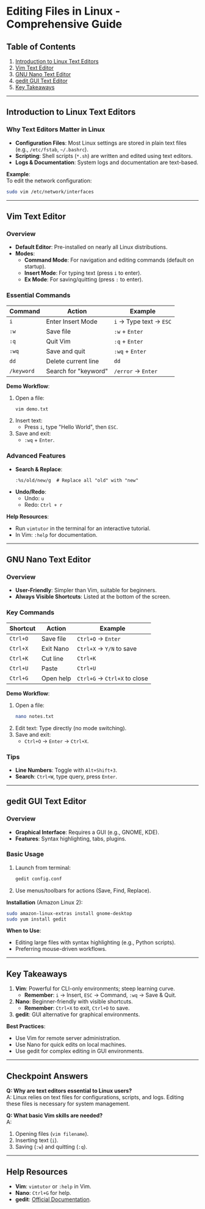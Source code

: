 # Editing Files in Linux - Comprehensive Guide

## Table of Contents
1. [Introduction to Linux Text Editors](#introduction-to-linux-text-editors)
2. [Vim Text Editor](#vim-text-editor)
3. [GNU Nano Text Editor](#gnu-nano-text-editor)
4. [gedit GUI Text Editor](#gedit-gui-text-editor)
5. [Key Takeaways](#key-takeaways)

---

## Introduction to Linux Text Editors

### Why Text Editors Matter in Linux
- **Configuration Files**: Most Linux settings are stored in plain text files (e.g., `/etc/fstab`, `~/.bashrc`).
- **Scripting**: Shell scripts (`*.sh`) are written and edited using text editors.
- **Logs & Documentation**: System logs and documentation are text-based.

**Example**:  
To edit the network configuration:  
```bash
sudo vim /etc/network/interfaces
```

---

## Vim Text Editor

### Overview
- **Default Editor**: Pre-installed on nearly all Linux distributions.
- **Modes**:  
  - **Command Mode**: For navigation and editing commands (default on startup).  
  - **Insert Mode**: For typing text (press `i` to enter).  
  - **Ex Mode**: For saving/quitting (press `:` to enter).

### Essential Commands
| Command | Action | Example |
|---------|--------|---------|
| `i` | Enter Insert Mode | `i` → Type text → `ESC` |
| `:w` | Save file | `:w` + `Enter` |
| `:q` | Quit Vim | `:q` + `Enter` |
| `:wq` | Save and quit | `:wq` + `Enter` |
| `dd` | Delete current line | `dd` |
| `/keyword` | Search for "keyword" | `/error` → `Enter` |

**Demo Workflow**:  
1. Open a file:  
   ```bash
   vim demo.txt
   ```
2. Insert text:  
   - Press `i`, type "Hello World", then `ESC`.  
3. Save and exit:  
   - `:wq` + `Enter`.

### Advanced Features
- **Search & Replace**:  
  ```vim
  :%s/old/new/g  # Replace all "old" with "new"
  ```
- **Undo/Redo**:  
  - Undo: `u`  
  - Redo: `Ctrl + r`  

**Help Resources**:  
- Run `vimtutor` in the terminal for an interactive tutorial.  
- In Vim: `:help` for documentation.  

---

## GNU Nano Text Editor

### Overview
- **User-Friendly**: Simpler than Vim, suitable for beginners.
- **Always Visible Shortcuts**: Listed at the bottom of the screen.

### Key Commands
| Shortcut | Action | Example |
|----------|--------|---------|
| `Ctrl+O` | Save file | `Ctrl+O` → `Enter` |
| `Ctrl+X` | Exit Nano | `Ctrl+X` → `Y/N` to save |
| `Ctrl+K` | Cut line | `Ctrl+K` |
| `Ctrl+U` | Paste | `Ctrl+U` |
| `Ctrl+G` | Open help | `Ctrl+G` → `Ctrl+X` to close |

**Demo Workflow**:  
1. Open a file:  
   ```bash
   nano notes.txt
   ```
2. Edit text: Type directly (no mode switching).  
3. Save and exit:  
   - `Ctrl+O` → `Enter` → `Ctrl+X`.

### Tips
- **Line Numbers**: Toggle with `Alt+Shift+3`.  
- **Search**: `Ctrl+W`, type query, press `Enter`.  

---

## gedit GUI Text Editor

### Overview
- **Graphical Interface**: Requires a GUI (e.g., GNOME, KDE).  
- **Features**: Syntax highlighting, tabs, plugins.  

### Basic Usage
1. Launch from terminal:  
   ```bash
   gedit config.conf
   ```
2. Use menus/toolbars for actions (Save, Find, Replace).  

**Installation** (Amazon Linux 2):  
```bash
sudo amazon-linux-extras install gnome-desktop
sudo yum install gedit
```

**When to Use**:  
- Editing large files with syntax highlighting (e.g., Python scripts).  
- Preferring mouse-driven workflows.  

---

## Key Takeaways

1. **Vim**: Powerful for CLI-only environments; steep learning curve.  
   - **Remember**: `i` → Insert, `ESC` → Command, `:wq` → Save & Quit.  
2. **Nano**: Beginner-friendly with visible shortcuts.  
   - **Remember**: `Ctrl+X` to exit, `Ctrl+O` to save.  
3. **gedit**: GUI alternative for graphical environments.  

**Best Practices**:  
- Use Vim for remote server administration.  
- Use Nano for quick edits on local machines.  
- Use gedit for complex editing in GUI environments.  

---

## Checkpoint Answers

**Q: Why are text editors essential to Linux users?**  
A: Linux relies on text files for configurations, scripts, and logs. Editing these files is necessary for system management.  

**Q: What basic Vim skills are needed?**  
A:  
1. Opening files (`vim filename`).  
2. Inserting text (`i`).  
3. Saving (`:w`) and quitting (`:q`).  

---

## Help Resources
- **Vim**: `vimtutor` or `:help` in Vim.  
- **Nano**: `Ctrl+G` for help.  
- **gedit**: [Official Documentation](https://help.gnome.org/users/gedit/stable/).  

